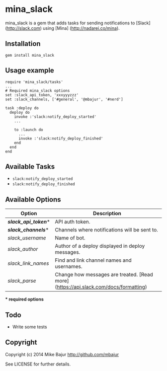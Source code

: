 mina_slack
============

mina_slack is a gem that adds tasks for sending notifications to [Slack] (http://slack.com)
using [Mina] (http://nadarei.co/mina).

## Installation

    gem install mina_slack

## Usage example

    require 'mina_slack/tasks'
    ...
    # Required mina_slack options
    set :slack_api_token, 'xxxyyyzzz'
    set :slack_channels, ['#general', '@mbajur', '#nerd']

    task :deploy do
      deploy do
        invoke :'slack:notify_deploy_started'
        ...

        to :launch do
          ...
          invoke :'slack:notify_deploy_finished'
        end
      end
    end

## Available Tasks

* `slack:notify_deploy_started`
* `slack:notify_deploy_finished`

## Available Options

| Option                    | Description                                                                          |
| ------------------------- | ------------------------------------------------------------------------------------ |
| *__slack_api_token__**    | API auth token.                                                                      |
| *__slack_channels__**     | Channels where notifications will be sent to.                                        |
| *slack_username*          | Name of bot.                                                                         |
| *slack_author*            | Author of a deploy displayed in deploy messages.                                     |
| *slack_link_names*        | Find and link channel names and usernames.                                           |
| *slack_parse*             | Change how messages are treated. [Read more] (https://api.slack.com/docs/formatting) |

__* required options__

## Todo

* Write some tests

## Copyright

Copyright (c) 2014 Mike Bajur http://github.com/mbajur

See LICENSE for further details.
